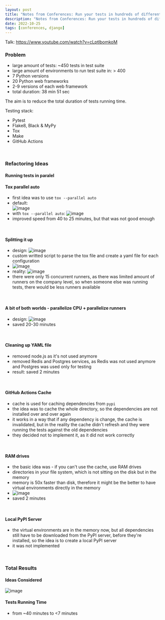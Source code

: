 ```yaml
---
layout: post
title: "Notes from Conferences: Run your tests in hundreds of different environments fast. I mean really fast"
description: "Notes from Conferences: Run your tests in hundreds of different environments fast. I mean really fast"
date: 2022-10-25
tags: [conferences, django]
---
```


Talk: https://www.youtube.com/watch?v=cLptIbomkoM


### Problem
* large amount of tests: ~450 tests in test suite
* large amount of environments to run test suite in: > 400
* 7 Python versions
* 20 Python web frameworks 
* 2-9 versions of each web framework 
* total duration: 38 min 51 sec



The aim is to reduce the total duration of tests running time.



Testing stack:
* Pytest
* Flake8, Black & MyPy
* Tox
* Make
* GitHub Actions 

<br> 

### Refactoring Ideas

#### Running tests in paralel
#### Tox parallel auto 
* first idea was to use `tox --parallel auto`
* default:  
![image](https://user-images.githubusercontent.com/38294198/197529098-e7988789-b49d-45fe-8cda-d88f26a595c4.png)
* with `tox --parallel auto`:
![image](https://user-images.githubusercontent.com/38294198/197529295-14249173-1a79-4dc3-8456-b25d70f54387.png)
* improved speed from 40 to 25 minutes, but that was not good enough
 
 <br> 

#### Splitting it up 
* design: ![image](https://user-images.githubusercontent.com/38294198/197529651-e291737d-6dd8-485e-9e39-6e9e67bc7560.png)
* custom writted script to parse the tox file and create a yaml file for each configuration
* ![image](https://user-images.githubusercontent.com/38294198/197529899-cea9aa7d-2a0b-4dad-bd24-6e4533688ff3.png)
* reality: ![image](https://user-images.githubusercontent.com/38294198/197530708-06d0d385-aa93-48e5-8343-baf2be248315.png)
* there were only 15 concurrent runners, as there was limited amount of runners on the company level, so when someone else was running tests, there would be less runners available

<br> 

#### A bit of both worlds - parallelize CPU + parallelize runners
* design: ![image](https://user-images.githubusercontent.com/38294198/197530906-707be83e-2da0-4a24-815f-7746a67f99ed.png)
* saved 20-30 minutes

<br> 

#### Cleaning up YAML file 
* removed node.js as it's not used anymore
* removed Redis and Postgres services, as Redis was not used anymore and Postgres was used only for testing
* result: saved 2 minutes 

<br> 
 
#### GitHub Actions Cache 
* cache is used for caching dependencies from `pypi` 
* the idea was to cache the whole directory, so the dependencies are not installed over and over again
* it works in a way that if any dependency is change, the cache is invalidated, but in the reality the cache didn't refresh and they were running the tests against the old dependencies 
* they decided not to implement it, as it did not work correctly 

<br>

#### RAM drives
* the basic idea was - if you can't use the cache, use RAM drives 
* directories in your file system, which is not sitting on the disk but in the memory 
* memory is 50x faster than disk, therefore it might be the better to have virtual environments directly in the memory
* ![image](https://user-images.githubusercontent.com/38294198/197532516-0012739f-a9aa-43c2-ae02-f743801fc757.png)
* saved 2 minutes 

<br> 

#### Local PyPI Server
* the virtual environments are in the memory now, but all dependencies still have to be downloaded from the PyPI server, before they're installed, so the idea is to create a local PyPI server
* it was not implemented 

<br> 

### Total Results 
#### Ideas Considered
![image](https://user-images.githubusercontent.com/38294198/197533315-f9c8fca6-795e-41cf-8c1d-86245160118d.png)

#### Tests Running Time
* from ~40 minutes to <7 minutes 
